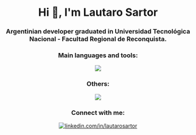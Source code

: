 <h1 align="center">Hi 👋, I'm Lautaro Sartor</h1>
<h3 align="center">Argentinian developer graduated in Universidad Tecnológica Nacional - Facultad Regional de Reconquista.</h3>

<div align="center">
  <h3>Main languages and tools:</h3>
  <p>
    <a href="https://skillicons.dev">
      <img src="https://skillicons.dev/icons?i=react,go,mysql,postman,git,github&perline=14" />
    </a>
  </p>
</div>

<div align="center">
  <h3>Others:</h3>
  <p>
    <a href="https://skillicons.dev">
      <img src="https://skillicons.dev/icons?i=html,css,js,bootstrap,tailwind,dotnet,sqlite&perline=14" />
    </a>
  </p>
</div>
  
<div align="center">
  <h3>Connect with me:</h3>
  <p>
  <a href="https://www.linkedin.com/in/lautarosartor/" target="_blank">
    <img align="center" src="https://skillicons.dev/icons?i=linkedin&perline=14" alt="linkedin.com/in/lautarosartor"/>
  </a>
  </p>
</div>

